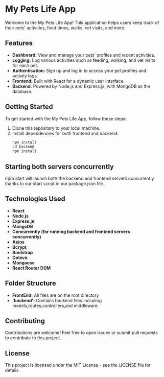 # My Pets Life App

Welcome to the My Pets Life App! This application helps users keep track of their pets' activities, food times, walks, vet visits, and more.

## Features

- **Dashboard:** View and manage your pets' profiles and recent activities.
- **Logging:** Log various activities such as feeding, walking, and vet visits for each pet.
- **Authentication:** Sign up and log in to access your pet profiles and activity logs.
- **Frontend:** Built with React for a dynamic user interface.
- **Backend:** Powered by Node.js and Express.js, with MongoDB as the database.

## Getting Started

To get started with the My Pets Life App, follow these steps:

1. Clone this repository to your local machine.
2. Install dependencies for both frontend and backend:
   ```bash
   npm install
   cd backend
   npm install


## Starting both servers concurrently

npm start will launch both the backend and frontend servers concurrently thanks to our start script in our package.json file.

## Technologies Used
- **React**
- **Node.js**
- **Express.js**
- **MongoDB**
- **Concurrently (for running backend and frontend servers concurrently)**
- **Axios**
- **Bcrypt**
- **Bootstrap**
- **Dotevn**
- **Mongoose**
- **React Router DOM**



## Folder Structure

- **FrontEnd:** All files are on the root directory
- **'backend':** Contains backend files including models,routes,controllers,and middleware.

## Contributing 
Contributions are welcome! Feel free to open issues or submit pull requests to contribute to this project.

## License
This project is licensed under the MIT License - see the LICENSE file for details.